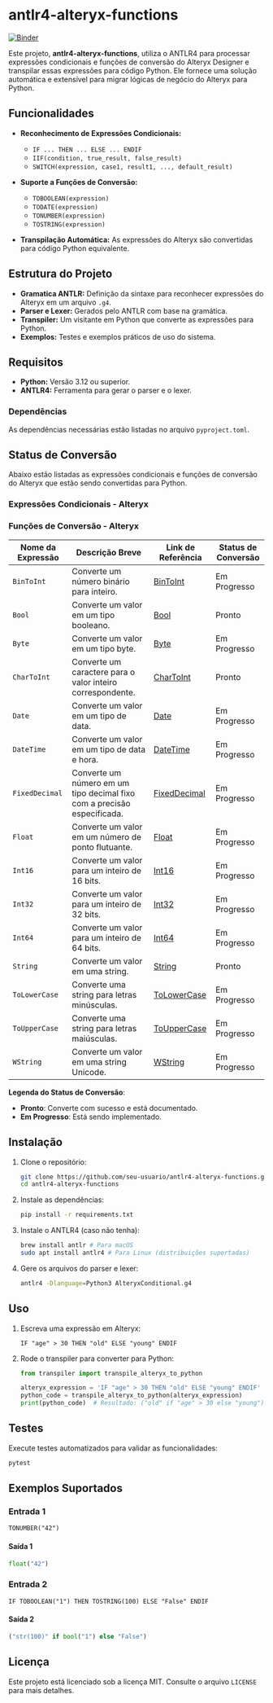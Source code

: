 # antlr4-alteryx-functions

[![Binder](https://mybinder.org/badge_logo.svg)](https://mybinder.org/v2/gh/dmux/antlr4-alteryx-functions/HEAD)

Este projeto, **antlr4-alteryx-functions**, utiliza o ANTLR4 para processar expressões condicionais e funções de conversão do Alteryx Designer e transpilar essas expressões para código Python. Ele fornece uma solução automática e extensível para migrar lógicas de negócio do Alteryx para Python.

## Funcionalidades

- **Reconhecimento de Expressões Condicionais:**

  - `IF ... THEN ... ELSE ... ENDIF`
  - `IIF(condition, true_result, false_result)`
  - `SWITCH(expression, case1, result1, ..., default_result)`

- **Suporte a Funções de Conversão:**

  - `TOBOOLEAN(expression)`
  - `TODATE(expression)`
  - `TONUMBER(expression)`
  - `TOSTRING(expression)`

- **Transpilação Automática:** As expressões do Alteryx são convertidas para código Python equivalente.

## Estrutura do Projeto

- **Gramatica ANTLR:** Definição da sintaxe para reconhecer expressões do Alteryx em um arquivo `.g4`.
- **Parser e Lexer:** Gerados pelo ANTLR com base na gramática.
- **Transpiler:** Um visitante em Python que converte as expressões para Python.
- **Exemplos:** Testes e exemplos práticos de uso do sistema.

## Requisitos

- **Python:** Versão 3.12 ou superior.
- **ANTLR4:** Ferramenta para gerar o parser e o lexer.

### Dependências

As dependências necessárias estão listadas no arquivo `pyproject.toml`.

## Status de Conversão

Abaixo estão listadas as expressões condicionais e funções de conversão do Alteryx que estão sendo convertidas para Python.

### Expressões Condicionais - Alteryx

### Funções de Conversão - Alteryx

| Nome da Expressão | Descrição Breve                                                         | Link de Referência                                                                                          | Status de Conversão |
| ----------------- | ----------------------------------------------------------------------- | ----------------------------------------------------------------------------------------------------------- | ------------------- |
| `BinToInt`        | Converte um número binário para inteiro.                                | [BinToInt](https://help.alteryx.com/20241/en/designer/functions/conversion-functions.html#bintoint)         | Em Progresso        |
| `Bool`            | Converte um valor em um tipo booleano.                                  | [Bool](https://help.alteryx.com/20241/en/designer/functions/conversion-functions.html#bool)                 | Pronto              |
| `Byte`            | Converte um valor em um tipo byte.                                      | [Byte](https://help.alteryx.com/20241/en/designer/functions/conversion-functions.html#byte)                 | Em Progresso        |
| `CharToInt`       | Converte um caractere para o valor inteiro correspondente.              | [CharToInt](https://help.alteryx.com/20241/en/designer/functions/conversion-functions.html#chartoint)       | Pronto              |
| `Date`            | Converte um valor em um tipo de data.                                   | [Date](https://help.alteryx.com/20241/en/designer/functions/conversion-functions.html#date)                 | Em Progresso        |
| `DateTime`        | Converte um valor em um tipo de data e hora.                            | [DateTime](https://help.alteryx.com/20241/en/designer/functions/conversion-functions.html#datetime)         | Em Progresso        |
| `FixedDecimal`    | Converte um número em um tipo decimal fixo com a precisão especificada. | [FixedDecimal](https://help.alteryx.com/20241/en/designer/functions/conversion-functions.html#fixeddecimal) | Em Progresso        |
| `Float`           | Converte um valor em um número de ponto flutuante.                      | [Float](https://help.alteryx.com/20241/en/designer/functions/conversion-functions.html#float)               | Em Progresso        |
| `Int16`           | Converte um valor para um inteiro de 16 bits.                           | [Int16](https://help.alteryx.com/20241/en/designer/functions/conversion-functions.html#int16)               | Em Progresso        |
| `Int32`           | Converte um valor para um inteiro de 32 bits.                           | [Int32](https://help.alteryx.com/20241/en/designer/functions/conversion-functions.html#int32)               | Em Progresso        |
| `Int64`           | Converte um valor para um inteiro de 64 bits.                           | [Int64](https://help.alteryx.com/20241/en/designer/functions/conversion-functions.html#int64)               | Em Progresso        |
| `String`          | Converte um valor em uma string.                                        | [String](https://help.alteryx.com/20241/en/designer/functions/conversion-functions.html#string)             | Pronto              |
| `ToLowerCase`     | Converte uma string para letras minúsculas.                             | [ToLowerCase](https://help.alteryx.com/20241/en/designer/functions/conversion-functions.html#tolowercase)   | Em Progresso        |
| `ToUpperCase`     | Converte uma string para letras maiúsculas.                             | [ToUpperCase](https://help.alteryx.com/20241/en/designer/functions/conversion-functions.html#touppercase)   | Em Progresso        |
| `WString`         | Converte um valor em uma string Unicode.                                | [WString](https://help.alteryx.com/20241/en/designer/functions/conversion-functions.html#wstring)           | Em Progresso        |

**Legenda do Status de Conversão**:

- **Pronto**: Converte com sucesso e está documentado.
- **Em Progresso**: Está sendo implementado.

## Instalação

1. Clone o repositório:

   ```bash
   git clone https://github.com/seu-usuario/antlr4-alteryx-functions.git
   cd antlr4-alteryx-functions
   ```

2. Instale as dependências:

   ```bash
   pip install -r requirements.txt
   ```

3. Instale o ANTLR4 (caso não tenha):

   ```bash
   brew install antlr # Para macOS
   sudo apt install antlr4 # Para Linux (distribuições suportadas)
   ```

4. Gere os arquivos do parser e lexer:

   ```bash
   antlr4 -Dlanguage=Python3 AlteryxConditional.g4
   ```

## Uso

1. Escreva uma expressão em Alteryx:

   ```plaintext
   IF "age" > 30 THEN "old" ELSE "young" ENDIF
   ```

2. Rode o transpiler para converter para Python:

   ```python
   from transpiler import transpile_alteryx_to_python

   alteryx_expression = 'IF "age" > 30 THEN "old" ELSE "young" ENDIF'
   python_code = transpile_alteryx_to_python(alteryx_expression)
   print(python_code)  # Resultado: ("old" if "age" > 30 else "young")
   ```

## Testes

Execute testes automatizados para validar as funcionalidades:

```bash
pytest
```

## Exemplos Suportados

### Entrada 1

```plaintext
TONUMBER("42")
```

#### Saída 1

```python
float("42")
```

### Entrada 2

```plaintext
IF TOBOOLEAN("1") THEN TOSTRING(100) ELSE "False" ENDIF
```

#### Saída 2

```python
("str(100)" if bool("1") else "False")
```

## Licença

Este projeto está licenciado sob a licença MIT. Consulte o arquivo `LICENSE` para mais detalhes.
